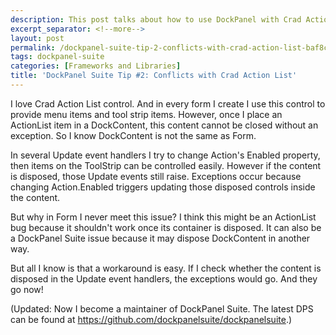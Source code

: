 ```yaml
---
description: This post talks about how to use DockPanel with Crad Action List.
excerpt_separator: <!--more-->
layout: post
permalink: /dockpanel-suite-tip-2-conflicts-with-crad-action-list-baf8cc207d14
tags: dockpanel-suite
categories: [Frameworks and Libraries]
title: 'DockPanel Suite Tip #2: Conflicts with Crad Action List'
---
```

I love Crad Action List control. And in every form I create I use this control to provide menu items and tool strip items.
However, once I place an ActionList item in a DockContent, this content cannot be closed without an exception. So I know DockContent is not the same as Form.

In several Update event handlers I try to change Action's Enabled property, then items on the ToolStrip can be controlled easily. However if the content is disposed, those Update events still raise. Exceptions occur because changing Action.Enabled triggers updating those disposed controls inside the content.

But why in Form I never meet this issue? I think this might be an ActionList bug because it shouldn't work once its container is disposed. It can also be a DockPanel Suite issue because it may dispose DockContent in another way.

But all I know is that a workaround is easy. If I check whether the content is disposed in the Update event handlers, the exceptions would go. And they go now!

(Updated: Now I become a maintainer of DockPanel Suite. The latest DPS can be found at https://github.com/dockpanelsuite/dockpanelsuite.)
<!--more-->